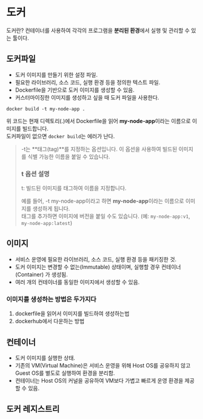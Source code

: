 # 도커
도커란? 컨테이너를 사용하여 각각의 프로그램을 **분리된 환경**에서 실행 및 관리할 수 있는 툴이다.
## 도커파일

- 도커 이미지를 만들기 위한 설정 파일.
- 필요한 라이브러리, 소스 코드, 실행 환경 등을 정의한 텍스트 파일.
- Dockerfile을 기반으로 도커 이미지를 생성할 수 있음.
- 커스터마이징한 이미지를 생성하고 싶을 때 도커 파일을 사용한다.

```
docker build -t my-node-app .
```

위 코드는 현재 디렉토리(.)에서 Dockerfile을 읽어 **my-node-app**이라는 이름으로 이미지를 빌드합니다.  
도커파일이 없으면 `docker build`는 에러가 난다.

> -t는 **태그(tag)**를 지정하는 옵션입니다. 이 옵션을 사용하여 빌드된 이미지를 식별 가능한 이름을 붙일 수 있습니다.
>
> ### t 옵션 설명
>
> t: 빌드된 이미지를 태그하여 이름을 지정합니다.
>
> 예를 들어, -t my-node-app이라고 하면 **my-node-app**이라는 이름으로 이미지를 생성하게 됩니다.  
> 태그를 추가하면 이미지에 버전을 붙일 수도 있습니다. (예: `my-node-app:v1`, `my-node-app:latest`)

## 이미지

- 서비스 운영에 필요한 라이브러리, 소스 코드, 실행 환경 등을 패키징한 것.
- 도커 이미지는 변경할 수 없는(Immutable) 상태이며, 실행할 경우 컨테이너(Container) 가 생성됨.
- 여러 개의 컨테이너를 동일한 이미지에서 생성할 수 있음.

### 이미지를 생성하는 방법은 두가지다

1. dockerfile을 읽어서 이미지를 빌드하여 생성하는법
2. dockerhub에서 다운하는 방법

## 컨테이너

- 도커 이미지를 실행한 상태.
- 기존의 VM(Virtual Machine)은 서비스 운영을 위해 Host OS를 공유하지 않고 Guest OS를 별도로 실행하여 환경을 분리함.
- 컨테이너는 Host OS의 커널을 공유하여 VM보다 가볍고 빠르게 운영 환경을 제공할 수 있음.

## 도커 레지스트리

